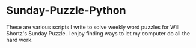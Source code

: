 # Sunday-Puzzle-Python
These are various scripts I write to solve weekly word puzzles for Will Shortz's Sunday Puzzle. I enjoy finding ways to let my computer do all the hard work.
